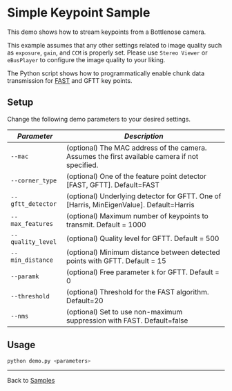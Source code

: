 # Simple Keypoint Sample

This demo shows how to stream keypoints from a Bottlenose camera.

This example assumes that any other settings related to image quality such as `exposure`, `gain`, and `CCM` is properly set. Please use `Stereo Viewer` or `eBusPlayer` to configure the image quality to your liking.

The Python script shows how to programmatically enable chunk data transmission for 
[FAST](https://en.wikipedia.org/wiki/Features_from_accelerated_segment_test) and GFTT key points.

## Setup

Change the following demo parameters to your desired settings.

| ***Parameter***      | ***Description***                                                                              |
|----------------------|------------------------------------------------------------------------------------------------|
| ```--mac```          | (optional) The MAC address of the camera. Assumes the first available camera if not specified. |
| `--corner_type`      | (optional) One of the feature point detector [FAST, GFTT]. Default=FAST                        |
| `--gftt_detector`    | (optional) Underlying detector for GFTT. One of [Harris, MinEigenValue]. Default=Harris        |
| ```--max_features``` | (optional) Maximum number of keypoints to transmit. Default = 1000                             |
| `--quality_level`    | (optional) Quality level for GFTT. Default = 500                                               |
| `--min_distance`     | (optional) Minimum distance between detected points with GFTT. Default = 15                    |
| `--paramk`           | (optional) Free parameter `k` for GFTT. Default = 0                                            |
| ```--threshold```    | (optional) Threshold for the FAST algorithm. Default=20                                        |
| ```--nms```          | (optional) Set to use non-maximum suppression with FAST. Default=false                         |

## Usage

```bash
python demo.py <parameters>
```

----
Back to [Samples](../README.md)